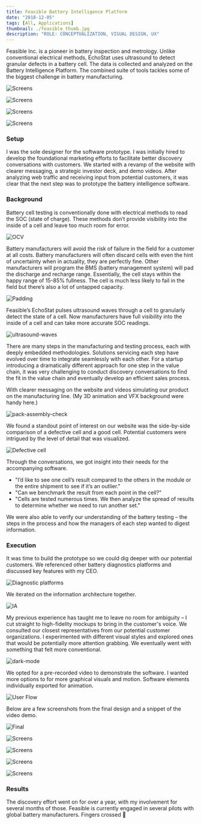 ```yaml
---
title: Feasible Battery Intelligence Platform
date: "2018-12-05"
tags: [All, Applications]
thumbnail: ./feasible_thumb.jpg
description: "ROLE: CONCEPTUALIZATION, VISUAL DESIGN, UX"
---
```


Feasible Inc. is a pioneer in battery inspection and metrology. Unlike conventional electrical methods, EchoStat uses ultrasound to detect granular defects in a battery cell. The data is collected and analyzed on the Battery Intelligence Platform. The combined suite of tools tackles some of the biggest challenge in battery manufacturing.

<div class="kg-card kg-image-card kg-width-full kg-desktop">

![Screens](./ES-software-top.jpg)

</div>

<div class="kg-card kg-image-card kg-width-full kg-mobile">

![Screens](./ES-software-mobile1.jpg)

</div>

<div class="kg-card kg-image-card kg-width-full kg-mobile">

![Screens](./ES-software-mobile2.jpg)

</div>

<div class="kg-card kg-image-card kg-width-full kg-mobile">

![Screens](./ES-software-mobile3.jpg)

</div>

### Setup

I was the sole designer for the software prototype. I was initially hired to develop the foundational marketing efforts to facilitate better discovery conversations with customers. We started with a revamp of the website with clearer messaging, a strategic investor deck, and demo videos. After analyzing web traffic and receiving input from potential customers, it was clear that the next step was to prototype the battery intelligence software.

### Background

Battery cell testing is conventionally done with electrical methods to read the SOC (state of charge). These methods don’t provide visibility into the inside of a cell and leave too much room for error.

<div class="kg-card kg-image-card kg-width-med">

![OCV](./voltmeter.jpg)

</div>

Battery manufacturers will avoid the risk of failure in the field for a customer at all costs. Battery manufacturers will often discard cells with even the hint of uncertainty when in actuality, they are perfectly fine. Other manufacturers will program the BMS (battery management system) will pad the discharge and recharge range. Essentially, the cell stays within the happy range of 15-85% fullness. The cell is much less likely to fail in the field but there’s also a lot of untapped capacity.

<div class="kg-card kg-image-card kg-width-full">

![Padding](./battery-soc-explain.jpg)

</div>

Feasible’s EchoStat pulses ultrasound waves through a cell to granularly detect the state of a cell. Now manufacturers have full visibility into the inside of a cell and can take more accurate SOC readings.

<div class="kg-card kg-image-card kg-width-med">

![ultrasound-waves](./3d-waves.gif)

</div>

There are many steps in the manufacturing and testing process, each with deeply embedded methodologies. Solutions servicing each step have evolved over time to integrate seamlessly with each other. For a startup introducing a dramatically different approach for one step in the value chain, it was very challenging to conduct discovery conversations to find the fit in the value chain and eventually develop an efficient sales process.

With clearer messaging on the website and videos simulating our product on the manufacturing line. (My 3D animation and VFX background were handy here.)

<div class="kg-card kg-image-card kg-width-med">

![pack-assembly-check](./pack-assembly.gif)

</div>

We found a standout point of interest on our website was the side-by-side comparison of a defective cell and a good cell. Potential customers were intrigued by the level of detail that was visualized.

<div class="kg-card kg-image-card kg-width-med">

![Defective cell](./serenaXu-cell-tabs.gif)

</div>

Through the conversations, we got insight into their needs for the accompanying software.

- "I’d like to see one cell’s result compared to the others in the module or the entire shipment to see if it’s an outlier."
- "Can we benchmark the result from each point in the cell?"
- "Cells are tested numerous times. We then analyze the spread of results to determine whether we need to run another set."

We were also able to verify our understanding of the battery testing – the steps in the process and how the managers of each step wanted to digest information.

### Execution

It was time to build the prototype so we could dig deeper with our potential customers. We referenced other battery diagnostics platforms and discussed key features with my CEO.

<div class="kg-card kg-image-card kg-width-full">

![Diagnostic platforms](./references.jpg)

</div>

We iterated on the information architecture together.

<div class="kg-card kg-image-card kg-width-wide">

![IA](./serena-feasible-ware1.jpg)

</div>

My previous experience has taught me to leave no room for ambiguity – I cut straight to high-fidelity mockups to bring in the customer's voice. We consulted our closest representatives from our potential customer organizations. I experimented with different visual styles and explored ones that would be potentially more attention grabbing. We eventually went with something that felt more conventional.

<div class="kg-card kg-image-card kg-width-med">

![dark-mode](./serenaX-feasible-softwareEffects.jpg)

</div>

We opted for a pre-recorded video to demonstrate the software. I wanted more options to for more graphical visuals and motion. Software elements individually exported for animation.

<div class="kg-card kg-image-card kg-width-med">

![User Flow](./serenaX-feasible-softwareLayers.jpg)

</div>

Below are a few screenshots from the final design and a snippet of the video demo.

<div class="kg-card kg-image-card kg-width-med">

![Final](./software-demo.gif)

</div>

<div class="kg-card kg-image-card kg-width-full kg-desktop">

![Screens](./ES-software-top.jpg)

</div>

<div class="kg-card kg-image-card kg-width-full kg-mobile">

![Screens](./ES-software-mobile1.jpg)

</div>

<div class="kg-card kg-image-card kg-width-full kg-mobile">

![Screens](./ES-software-mobile2.jpg)

</div>

<div class="kg-card kg-image-card kg-width-full kg-mobile">

![Screens](./ES-software-mobile3.jpg)

</div>

### Results

The discovery effort went on for over a year, with my involvement for several months of those. Feasible is currently engaged in several pilots with global battery manufacturers. Fingers crossed 🤞
